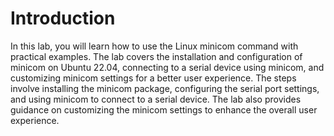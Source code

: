 # Introduction

In this lab, you will learn how to use the Linux minicom command with practical examples. The lab covers the installation and configuration of minicom on Ubuntu 22.04, connecting to a serial device using minicom, and customizing minicom settings for a better user experience. The steps involve installing the minicom package, configuring the serial port settings, and using minicom to connect to a serial device. The lab also provides guidance on customizing the minicom settings to enhance the overall user experience.
